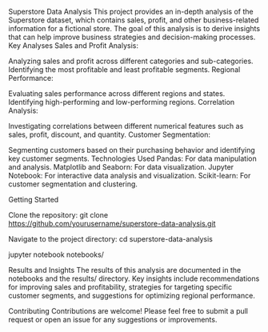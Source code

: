 
Superstore Data Analysis This project provides an in-depth analysis of the Superstore dataset, which contains sales, profit, and other business-related information for a fictional store. The goal of this analysis is to derive insights that can help improve business strategies and decision-making processes.
Key Analyses
Sales and Profit Analysis:

Analyzing sales and profit across different categories and sub-categories.
Identifying the most profitable and least profitable segments.
Regional Performance:

Evaluating sales performance across different regions and states.
Identifying high-performing and low-performing regions.
Correlation Analysis:

Investigating correlations between different numerical features such as sales, profit, discount, and quantity.
Customer Segmentation:

Segmenting customers based on their purchasing behavior and identifying key customer segments.
Technologies Used
Pandas: For data manipulation and analysis.
Matplotlib and Seaborn: For data visualization.
Jupyter Notebook: For interactive data analysis and visualization.
Scikit-learn: For customer segmentation and clustering.

Getting Started

Clone the repository:
git clone https://github.com/yourusername/superstore-data-analysis.git

Navigate to the project directory:
cd superstore-data-analysis

jupyter notebook notebooks/

Results and Insights
The results of this analysis are documented in the notebooks and the results/ directory. Key insights include recommendations for improving sales and profitability, strategies for targeting specific customer segments, and suggestions for optimizing regional performance.

Contributing
Contributions are welcome! Please feel free to submit a pull request or open an issue for any suggestions or improvements.

